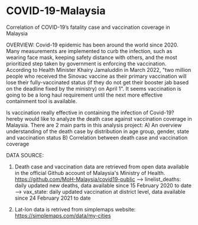 # COVID-19-Malaysia
Correlation of COVID-19’s fatality case and vaccination coverage in Malaysia

OVERVIEW:
Covid-19 epidemic has been around the world since 2020. Many measurements are implemented to curb the infection, such as wearing face mask, keeping safety distance with others, and the most prioritized step taken by government is enforcing the vaccination. According to Health Minister Khairy Jamaluddin in March 2022, "two million people who received the Sinovac vaccine as their primary vaccination will lose their fully-vaccinated status (if they do not get their booster jab based on the deadline fixed by the ministry) on April 1". It seems vaccination is going to be a long haul requirement until the next more effective containment tool is available.

Is vaccination really effective in containing the infection of Covid-19? hereby would like to analyze the death case against vaccination coverage in Malaysia. There are 2 main parts in this analysis project:
A) An overview understanding of the death case by distribution in age group, gender, state and vaccination status
B) Correlation between death case and vaccination coverage


DATA SOURCE:
1. Death case and vaccination data are retrieved from open data available in the official Github account of Malaysia's Ministry of Health. https://github.com/MoH-Malaysia/covid19-public
--> linelist_deaths: daily updated new deaths, data available since 15 February 2020 to date
--> vax_state: daily updated vaccination at district level, data available since 24 February 2021 to date

2. Lat-lon data is retrived from simplemaps website: https://simplemaps.com/data/my-cities
